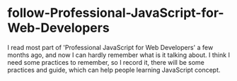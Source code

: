 # follow-Professional-JavaScript-for-Web-Developers
I read most part of 'Professional JavaScript for Web Developers' a few months ago, and now I can hardly remember what is it talking about. I think I need some practices to remember, so I record it, there will be some practices and guide, which can help people learning JavaScript concept.
